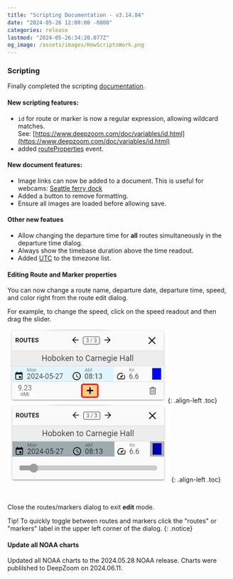 ```yaml
---
title: "Scripting Documentation - v3.14.84"
date: "2024-05-26 12:00:00 -0800"
categories: release 
lastmod: "2024-05-26:34:20.077Z"
og_image: /assets/images/HowScriptsWork.png
---
```


### Scripting

Finally completed the scripting [documentation](https://deepzoom.com/doc/index.html).

#### New scripting features:
- `id` for route or marker is now a regular expression, allowing wildcard matches.  
    See: [https://www.deepzoom.com/doc/variables/id.html](https://www.deepzoom.com/doc/variables/id.html)
- added [routeProperties](https://www.deepzoom.com/doc/functions/routeProperties.html) event.

#### New document features:
- Image links can now be added to a document.  This is useful for webcams: [Seattle ferry dock](https://deepzoom.com/marker/8866753532864865/0)
- Added a button to remove formatting.
- Ensure all images are loaded before allowing save.

#### Other new featues
- Allow changing the departure time for **all** routes simultaneously in the departure time dialog.
- Always show the timebase duration above the time readout.
- Added [UTC](https://deepzoom.com/settings) to the timezone list.


#### Editing Route and Marker properties

You can now change a route name, departure date, departure time, speed, and color right from the route edit dialog.

For example, to change the speed, click on the speed readout and then drag the slider.

![](/assets/images/route-edits.png){: .align-left .toc} 
![](/assets/images/route-edit-speed.png){: .align-left .toc} 

<br/>
<div style="clear: left"></div>

Close the routes/markers dialog to exit **edit** mode.

Tip! To quickly toggle between routes and markers click the "routes" or "markers" label in the upper left corner of the dialog.
{: .notice}

#### Update all NOAA charts

Updated all NOAA charts to the 2024.05.28 NOAA release.
Charts were publilshed to DeepZoom on 2024.06.11.



